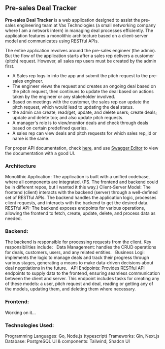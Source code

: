 <!-- TODO: there are some errors in the Markdown syntax. Please fix them. Maybe you can also install a Markdown linter to help you catching issues. -->
## Pre-sales Deal Tracker

**Pre-sales Deal Tracker** is a web application designed to assist the pre-sales engineering team at Vas Technologies (a small networking company where I am a network intern) in managing deal processes efficiently. The application features a monolithic architecture based on a client-server model and communicates using RESTful APIs.

The entire application revolves around the pre-sales engineer (the admin). But the flow of the application starts after a sales rep delivers a customer (pitch) request. However, all sales rep users must be created by the admin first.

- A Sales rep logs in into the app and submit the pitch request to the pre-sales engineer.
- The engineer views the request and creates an ongoing deal based on the pitch request, then continues to update the deal based on actions taken by the engineer or any stakeholder involved.
- Based on meetings with the customer, the sales rep can update the pitch request, which would lead to updating the deal status.
- the admin can create, read/get, update, and delete users; create deals; update and delete too; and also update pitch requests.
- A manager's role is to view/monitor deals and check through deals based on certain predefined queries.
- A sales rep can view deals and pitch requests for which sales rep_id or name is the same.

For proper API documentation, check [here](/backend/swagger.yml), and use [Swagger Editor](https://editor.swagger.io/) to view the documentation with a good UI.

### Architecture

Monolithic Application: The application is built with a unified codebase, where all components are integrated. (PS. The frontend and backend could be in different repos, but I wanted it this way.)
Client-Server Model: The frontend (client) interacts with the backend (server) through a well-defined set of RESTful APIs. The backend handles the application logic, processes client requests, and interacts with the backend to get the desired data.
RESTful API: The backend exposes endpoints for various operations, allowing the frontend to fetch, create, update, delete, and process data as needed.

### Backend:

The backend is responsible for processing requests from the client. Key responsibilities include:
  Data Management: handles the CRUD operations for deals, customers, users, and any related entities.
  Business Logi: implements the logic to manage deals and track their progress through various stages, generating a means to make data-driven decisions about deal negotiations in the future.
  API Endpoints: Provides RESTful API endpoints to supply data to the frontend, ensuring seamless communication between the client and server. This endpoint includes tasks for creating any of these models: a user, pitch request and deal, reading or getting any of the models, updating them, and deleting them where necessary.

### Frontend:

Working on it...

### Technologies Used:

Programming Languages: Go, Node.js (typescript)
Frameworks: Gin, Next.js
Database: PostgreSQL
UI & components: Tailwind, Shadcn UI
